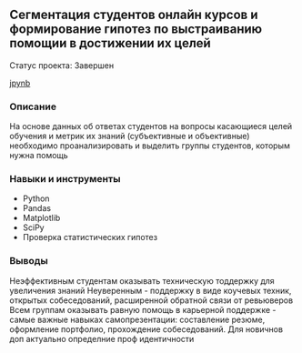 ## Сегментация студентов онлайн курсов и формирование гипотез по выстраиванию помощии в достижении их целей
Статус проекта: Завершен

[jpynb](https://github.com/ekaterina-tkachenko/workshop/blob/main/Segmentation_students/Hackathon.ipynb)

### Описание
На основе данных об ответах студентов на вопросы касающиеся целей обучения и метрик их знаний (субъективные и объективные) необходимо проанализировать и выделить группы студентов, которым нужна помощь

### Навыки и инструменты
- Python
- Pandas
- Matplotlib
- SciPy
- Проверка статистических гипотез

### Выводы
Неэффективным студентам оказывать техническую тоддержку для увеличения знаний
Неуверенным - поддержку в виде коучевых техник, открытых собеседований, расширенной обратной связи от ревьюверов
Всем группам оказывать равную помощь в карьерной поддержке - самые важные навыках самопрезентации: составление резюме, оформление портфолио, прохождение собеседований.
Для новичнов доп актуально определние проф идентичности
